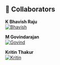 ## 👥 Collaborators

**K Bhavish Raju**  
[![Bhavish](https://img.shields.io/badge/GitHub-Bhavish1517-blue?style=flat-square&logo=github)](https://github.com/Bhavish1517)

**M Govindarajan**  
[![Govind](https://img.shields.io/badge/GitHub-Govindarajannn1-green?style=flat-square&logo=github)](https://github.com/Govindarajannn)

**Kritin Thakur**  
[![Kritin](https://img.shields.io/badge/GitHub-Kritin-Thakur-yellow?style=flat-square&logo=github)](https://github.com/Kritin-Thakur)
